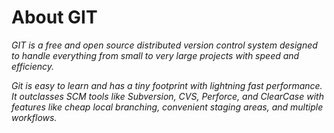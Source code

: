 # About GIT
*GIT is a free and open source distributed version control system designed to handle everything from small to very large projects with speed and efficiency.*

*Git is easy to learn and has a tiny footprint with lightning fast performance. It outclasses SCM tools like Subversion, CVS, Perforce, and ClearCase with features like cheap local branching, convenient staging areas, and multiple workflows.*